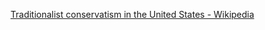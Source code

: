 ﻿[Traditionalist conservatism in the United States - Wikipedia](https://en.wikipedia.org/wiki/Traditionalist_conservatism_in_the_United_States)